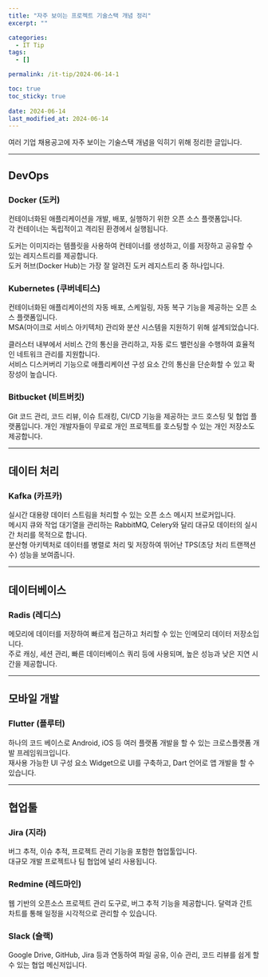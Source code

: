 ```yaml
---
title: "자주 보이는 프로젝트 기술스택 개념 정리"
excerpt: ""

categories:
  - IT Tip
tags:
  - []

permalink: /it-tip/2024-06-14-1

toc: true
toc_sticky: true
 
date: 2024-06-14
last_modified_at: 2024-06-14
---
```


여러 기업 채용공고에 자주 보이는 기술스택 개념을 익히기 위해 정리한 글입니다.

---

## DevOps

### Docker (도커)
컨테이너화된 애플리케이션을 개발, 배포, 실행하기 위한 오픈 소스 플랫폼입니다.  
각 컨테이너는 독립적이고 격리된 환경에서 실행됩니다.

도커는 이미지라는 템플릿을 사용하여 컨테이너를 생성하고, 이를 저장하고 공유할 수 있는 레지스트리를 제공합니다.  
도커 허브(Docker Hub)는 가장 잘 알려진 도커 레지스트리 중 하나입니다.

### Kubernetes (쿠버네티스)
컨테이너화된 애플리케이션의 자동 배포, 스케일링, 자동 복구 기능을 제공하는 오픈 소스 플랫폼입니다.  
MSA(마이크로 서비스 아키텍처) 관리와 분산 시스템을 지원하기 위해 설계되었습니다.

클러스터 내부에서 서비스 간의 통신을 관리하고, 자동 로드 밸런싱을 수행하여 효율적인 네트워크 관리를 지원합니다.  
서비스 디스커버리 기능으로 애플리케이션 구성 요소 간의 통신을 단순화할 수 있고 확장성이 높습니다.

### Bitbucket (비트버킷)
Git 코드 관리, 코드 리뷰, 이슈 트래킹, CI/CD 기능을 제공하는 코드 호스팅 및 협업 플랫폼입니다.
개인 개발자들이 무료로 개인 프로젝트를 호스팅할 수 있는 개인 저장소도 제공합니다.

---

## 데이터 처리

### Kafka (카프카)
실시간 대용량 데이터 스트림을 처리할 수 있는 오픈 소스 메시지 브로커입니다.  
메시지 큐와 작업 대기열을 관리하는 RabbitMQ, Celery와 달리 대규모 데이터의 실시간 처리를 목적으로 합니다.  
분산형 아키텍처로 데이터를 병렬로 처리 및 저장하여 뛰어난 TPS(초당 처리 트랜잭션 수) 성능을 보여줍니다.

---

## 데이터베이스

### Radis (레디스)
메모리에 데이터를 저장하여 빠르게 접근하고 처리할 수 있는 인메모리 데이터 저장소입니다.  
주로 캐싱, 세션 관리, 빠른 데이터베이스 쿼리 등에 사용되며, 높은 성능과 낮은 지연 시간을 제공합니다.

---

## 모바일 개발

### Flutter (플루터)
하나의 코드 베이스로 Android, iOS 등 여러 플랫폼 개발을 할 수 있는 크로스플랫폼 개발 프레임워크입니다.  
재사용 가능한 UI 구성 요소 Widget으로 UI를 구축하고, Dart 언어로 앱 개발을 할 수 있습니다.

---

## 협업툴

### Jira (지라)
버그 추적, 이슈 추적, 프로젝트 관리 기능을 포함한 협업툴입니다.  
대규모 개발 프로젝트나 팀 협업에 널리 사용됩니다.

### Redmine (레드마인)
웹 기반의 오픈소스 프로젝트 관리 도구로, 버그 추적 기능을 제공합니다.
달력과 간트 차트를 통해 일정을 시각적으로 관리할 수 있습니다.

### Slack (슬랙)
Google Drive, GitHub, Jira 등과 연동하여 파일 공유, 이슈 관리, 코드 리뷰를 쉽게 할 수 있는 협업 메신저입니다.
